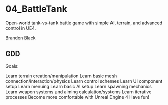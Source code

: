 # 04_BattleTank
Open-world tank-vs-tank battle game with simple AI, terrain, and advanced control in UE4. 

Brandon Black


## GDD

Goals:

Learn terrain creation/manipulation
Learn basic mesh connection/interaction/physics
Learn control schemes
Learn UI component setup
Learn menuing
Learn basic AI setup
Learn spawning mechanics
Learn weapon systems and aiming calculation/systems
Learn iterative processes
Become more comfortable with Unreal Engine 4
Have fun!
